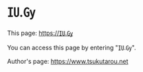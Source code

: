 # ㍺.㏉

This page: <a href="https://㍺.㏉">https://㍺.㏉</a>

You can access this page by entering "㍺.㏉".

Author's page: <a href="https://www.tsukutarou.net">https://www.tsukutarou.net</a>
